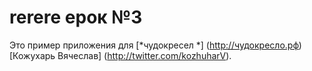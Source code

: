 # rerere eрок №3
Это пример приложения для 
[*чудокресел *] (http://чудокресло.рф)
[Кожухарь Вячеслав] (http://twitter.com/kozhuharV).
